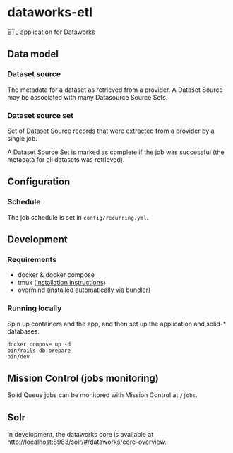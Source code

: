 # dataworks-etl
ETL application for Dataworks

## Data model

### Dataset source
The metadata for a dataset as retrieved from a provider. A Dataset Source may be associated with many Datasource Source Sets.

### Dataset source set
Set of Dataset Source records that were extracted from a provider by a single job.

A Dataset Source Set is marked as complete if the job was successful (the metadata for all datasets was retrieved).

## Configuration

### Schedule
The job schedule is set in `config/recurring.yml`.

## Development

### Requirements

* docker & docker compose
* tmux ([installation instructions](https://github.com/tmux/tmux#installation))
* overmind ([installed automatically via bundler](https://github.com/DarthSim/overmind/tree/master/packaging/rubygems#installation-with-rails))

### Running locally

Spin up containers and the app, and then set up the application and solid-* databases:

```shell
docker compose up -d
bin/rails db:prepare
bin/dev
```

## Mission Control (jobs monitoring)
Solid Queue jobs can be monitored with Mission Control at `/jobs`.

## Solr
In development, the dataworks core is available at http://localhost:8983/solr/#/dataworks/core-overview.
